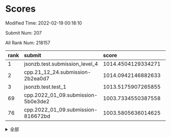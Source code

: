 # Scores

Modified Time: 2022-02-19 00:18:10

Submit Num: 207

All Rank Num: 218157

| rank |               submit               |       score        |       sigma        | pk_num |
| :--- | :--------------------------------- | :----------------- | :----------------- | :----- |
| 1    | jsonzb.test.submission_level_4     | 1014.4504129334271 | 0.8278365451725509 | 4215   |
| 2    | cpp.21_12_24.submission-2b2ea0d7   | 1014.0942146882633 | 0.85949837250654   | 4212   |
| 3    | jsonzb.test.test_1                 | 1013.5175907265855 | 0.8300330061768888 | 4212   |
| 69   | cpp.2022_01_09.submission-5b0e3de2 | 1003.7334550387558 | 0.7163563155535119 | 4216   |
| 76   | cpp.2022_01_09.submission-816672bd | 1003.5805636014625 | 0.7095660964726372 | 4212   |


<details>
<summary>全部</summary>

| rank |                 submit                 |       score        |       sigma        | pk_num |
| :--- | :------------------------------------- | :----------------- | :----------------- | :----- |
| 1    | jsonzb.test.submission_level_4         | 1014.4504129334271 | 0.8278365451725509 | 4215   |
| 2    | cpp.21_12_24.submission-2b2ea0d7       | 1014.0942146882633 | 0.85949837250654   | 4212   |
| 3    | jsonzb.test.test_1                     | 1013.5175907265855 | 0.8300330061768888 | 4212   |
| 4    | gobigger.level_3.submission_level_3_8  | 1012.4211572273418 | 0.8010569212925933 | 4223   |
| 5    | gobigger.level_3.submission_level_3_2  | 1011.7000941187152 | 0.7651253354497471 | 4215   |
| 6    | gobigger.level_3.submission_level_3_7  | 1011.5048090976819 | 0.7955831378348092 | 4217   |
| 7    | gobigger.level_3.submission_level_3_32 | 1011.3480017709293 | 0.7918454986606267 | 4216   |
| 8    | gobigger.level_3.submission_level_3_13 | 1011.0373662367784 | 0.7988259665085143 | 4216   |
| 9    | gobigger.level_3.submission_level_3_16 | 1010.9736165743901 | 0.7673937767255368 | 4215   |
| 10   | gobigger.level_3.submission_level_3_20 | 1010.9164190196376 | 0.7390947524079684 | 4214   |
| 11   | gobigger.level_3.submission_level_3_33 | 1010.9097579686156 | 0.7725457176335893 | 4215   |
| 12   | gobigger.level_3.submission_level_3_0  | 1010.905346127186  | 0.7647626688204515 | 4220   |
| 13   | gobigger.level_3.submission_level_3_25 | 1010.7658170111644 | 0.8096970849513491 | 4221   |
| 14   | gobigger.level_3.submission_level_3_19 | 1010.6614097843751 | 0.7536097286076173 | 4215   |
| 15   | gobigger.level_3.submission_level_3_15 | 1010.6333945617716 | 0.7942795878498677 | 4215   |
| 16   | gobigger.level_3.submission_level_3_6  | 1010.6197849254381 | 0.7771899847280411 | 4217   |
| 17   | gobigger.level_3.submission_level_3_1  | 1010.5890952073042 | 0.777496298203988  | 4213   |
| 18   | gobigger.level_3.submission_level_3_39 | 1010.4825879648679 | 0.7648429166537815 | 4213   |
| 19   | gobigger.level_3.submission_level_3_34 | 1010.4663213946727 | 0.7592156346416646 | 4212   |
| 20   | gobigger.level_3.submission_level_3_43 | 1010.3266159327258 | 0.7703863885724749 | 4216   |
| 21   | gobigger.level_3.submission_level_3_4  | 1010.2290606792861 | 0.7652553671352408 | 4216   |
| 22   | gobigger.level_3.submission_level_3_29 | 1010.2174465113293 | 0.7539957132082044 | 4218   |
| 23   | gobigger.level_3.submission_level_3_10 | 1010.2049418345554 | 0.766349020586248  | 4216   |
| 24   | gobigger.level_3.submission_level_3_36 | 1010.1933439265935 | 0.7505415646953748 | 4214   |
| 25   | gobigger.level_3.submission_level_3_24 | 1010.1862231774829 | 0.7512501109453975 | 4213   |
| 26   | gobigger.level_3.submission_level_3_11 | 1010.1853361194729 | 0.7543970626285653 | 4215   |
| 27   | gobigger.level_3.submission_level_3_38 | 1010.1730603815452 | 0.7762310289415684 | 4213   |
| 28   | gobigger.level_3.submission_level_3_26 | 1010.1367190520376 | 0.7683277278849432 | 4216   |
| 29   | gobigger.level_3.submission_level_3_46 | 1010.1057673679348 | 0.7625333446684931 | 4218   |
| 30   | gobigger.level_3.submission_level_3_40 | 1010.0739450204624 | 0.7953990656917825 | 4218   |
| 31   | gobigger.level_3.submission_level_3_49 | 1010.0625269091624 | 0.7674889552232466 | 4213   |
| 32   | gobigger.level_3.submission_level_3_30 | 1010.022608479817  | 0.7842112630188584 | 4215   |
| 33   | gobigger.level_3.submission_level_3_27 | 1010.0053822330963 | 0.7669432145001023 | 4210   |
| 34   | gobigger.level_3.submission_level_3_47 | 1010.0031109207249 | 0.779796239069528  | 4213   |
| 35   | gobigger.level_3.submission_level_3_18 | 1009.9525871408451 | 0.7463664946526418 | 4213   |
| 36   | gobigger.level_3.submission_level_3_12 | 1009.9342115171387 | 0.764182727094955  | 4213   |
| 37   | gobigger.level_3.submission_level_3_37 | 1009.9211805460372 | 0.7474451048445675 | 4215   |
| 38   | gobigger.level_3.submission_level_3_21 | 1009.880437464421  | 0.7557072113341403 | 4216   |
| 39   | gobigger.level_3.submission_level_3_31 | 1009.8487079558591 | 0.7689369544996741 | 4212   |
| 40   | gobigger.level_3.submission_level_3_14 | 1009.8326299454088 | 0.7521273408692621 | 4213   |
| 41   | gobigger.level_3.submission_level_3_23 | 1009.8173463447462 | 0.7349777758520525 | 4212   |
| 42   | gobigger.level_3.submission_level_3_22 | 1009.7556402686637 | 0.7658421780134728 | 4213   |
| 43   | gobigger.level_3.submission_level_3_5  | 1009.7409338190733 | 0.7617915460275149 | 4218   |
| 44   | gobigger.level_3.submission_level_3_42 | 1009.6705352847999 | 0.751391637092279  | 4220   |
| 45   | gobigger.level_3.submission_level_3_48 | 1009.5453527645311 | 0.7530616465325601 | 4212   |
| 46   | gobigger.level_3.submission_level_3_17 | 1009.4462421461118 | 0.7516658906874798 | 4215   |
| 47   | gobigger.level_3.submission_level_3_3  | 1009.309574279662  | 0.7361661987595829 | 4217   |
| 48   | gobigger.level_3.submission_level_3_9  | 1009.2373161368128 | 0.762244716850192  | 4220   |
| 49   | gobigger.level_3.submission_level_3_45 | 1009.1943267676262 | 0.7411950556160222 | 4215   |
| 50   | gobigger.level_3.submission_level_3_28 | 1009.1713949710709 | 0.7633326549547457 | 4217   |
| 51   | gobigger.level_3.submission_level_3_41 | 1008.9739294794771 | 0.7581916983295843 | 4215   |
| 52   | gobigger.level_3.submission_level_3_35 | 1008.8935462470187 | 0.7529700403149417 | 4215   |
| 53   | gobigger.level_3.submission_level_3_44 | 1008.507617185079  | 0.7604879296409002 | 4216   |
| 54   | gobigger.level_1.submission_level_1_18 | 1004.9250802856641 | 0.7114040261485651 | 4215   |
| 55   | gobigger.level_1.submission_level_1_38 | 1004.8327609960049 | 0.7207851594168271 | 4215   |
| 56   | gobigger.level_1.submission_level_1_12 | 1004.7245676715706 | 0.72397051909111   | 4215   |
| 57   | gobigger.level_1.submission_level_1_43 | 1004.5978109610668 | 0.7178238880115695 | 4212   |
| 58   | gobigger.level_1.submission_level_1_0  | 1004.3506313537508 | 0.7319410151280609 | 4219   |
| 59   | gobigger.level_1.submission_level_1_20 | 1004.3007636328363 | 0.7287601478897235 | 4212   |
| 60   | gobigger.level_1.submission_level_1_36 | 1004.2784158585513 | 0.7091825716484728 | 4214   |
| 61   | gobigger.level_1.submission_level_1_29 | 1004.2308553827495 | 0.717994426639717  | 4215   |
| 62   | gobigger.level_1.submission_level_1_34 | 1004.2121300136575 | 0.7142314981425729 | 4218   |
| 63   | gobigger.level_1.submission_level_1_11 | 1004.1781149193426 | 0.7229721751347027 | 4223   |
| 64   | gobigger.level_1.submission_level_1_8  | 1004.0985232220299 | 0.7193445405426291 | 4210   |
| 65   | gobigger.level_1.submission_level_1_6  | 1004.0114153552435 | 0.7257470152691435 | 4214   |
| 66   | gobigger.level_1.submission_level_1_14 | 1003.8592370026292 | 0.7311224293134876 | 4213   |
| 67   | gobigger.level_1.submission_level_1_31 | 1003.826699248579  | 0.7131988197109059 | 4218   |
| 68   | gobigger.level_1.submission_level_1_3  | 1003.8017286359493 | 0.6996756600223926 | 4211   |
| 69   | cpp.2022_01_09.submission-5b0e3de2     | 1003.7334550387558 | 0.7163563155535119 | 4216   |
| 70   | gobigger.level_1.submission_level_1_22 | 1003.7238973071863 | 0.7205137525695405 | 4216   |
| 71   | gobigger.level_1.submission_level_1_1  | 1003.7189112349869 | 0.7137434603192359 | 4211   |
| 72   | gobigger.level_1.submission_level_1_32 | 1003.7177643029145 | 0.7240959917301653 | 4210   |
| 73   | gobigger.level_1.submission_level_1_17 | 1003.6552686758297 | 0.7283198991540394 | 4214   |
| 74   | gobigger.level_1.submission_level_1_7  | 1003.6465191353947 | 0.7051559903282494 | 4219   |
| 75   | gobigger.level_1.submission_level_1_46 | 1003.5984356338938 | 0.724069302877222  | 4219   |
| 76   | cpp.2022_01_09.submission-816672bd     | 1003.5805636014625 | 0.7095660964726372 | 4212   |
| 77   | gobigger.level_1.submission_level_1_5  | 1003.5781906206774 | 0.7255191397561214 | 4216   |
| 78   | gobigger.level_1.submission_level_1_10 | 1003.5338580096909 | 0.7138100684302002 | 4217   |
| 79   | gobigger.level_1.submission_level_1_27 | 1003.50794111334   | 0.7184120554696816 | 4217   |
| 80   | gobigger.level_1.submission_level_1_13 | 1003.333472892008  | 0.7181320451882315 | 4214   |
| 81   | gobigger.level_1.submission_level_1_28 | 1003.295551695635  | 0.7097764761931964 | 4222   |
| 82   | gobigger.level_1.submission_level_1_21 | 1003.2457334342066 | 0.7176097088720854 | 4206   |
| 83   | gobigger.level_1.submission_level_1_42 | 1003.2357301506058 | 0.7201156530748375 | 4214   |
| 84   | gobigger.level_1.submission_level_1_39 | 1003.2281827915382 | 0.739064594843784  | 4212   |
| 85   | gobigger.level_1.submission_level_1_35 | 1003.2140318204041 | 0.7119182792839914 | 4218   |
| 86   | gobigger.level_1.submission_level_1_45 | 1003.1904938345762 | 0.7171383632510897 | 4217   |
| 87   | gobigger.level_1.submission_level_1_44 | 1003.1408368199812 | 0.7157058652850078 | 4213   |
| 88   | gobigger.level_1.submission_level_1_40 | 1003.096437658983  | 0.7053647717044834 | 4215   |
| 89   | gobigger.level_1.submission_level_1_33 | 1003.0849393762638 | 0.7199626010336152 | 4215   |
| 90   | gobigger.level_1.submission_level_1_15 | 1003.0800193045915 | 0.7186445870458491 | 4215   |
| 91   | gobigger.level_1.submission_level_1_23 | 1003.0530852192273 | 0.7169430597750494 | 4220   |
| 92   | gobigger.level_1.submission_level_1_2  | 1003.0448384506362 | 0.7100056753673104 | 4215   |
| 93   | gobigger.level_1.submission_level_1_30 | 1002.7679031773393 | 0.7041669063618252 | 4216   |
| 94   | gobigger.level_1.submission_level_1_25 | 1002.703934613445  | 0.7035912492263634 | 4222   |
| 95   | gobigger.level_1.submission_level_1_16 | 1002.702634552752  | 0.7142627573240518 | 4218   |
| 96   | gobigger.level_1.submission_level_1_9  | 1002.6581117975593 | 0.7139618824366132 | 4217   |
| 97   | gobigger.level_1.submission_level_1_47 | 1002.5416077085367 | 0.725832008885282  | 4214   |
| 98   | gobigger.level_1.submission_level_1_4  | 1002.540528009347  | 0.7249431458273438 | 4214   |
| 99   | gobigger.level_1.submission_level_1_26 | 1002.5230538635725 | 0.7062468935689235 | 4210   |
| 100  | gobigger.level_1.submission_level_1_37 | 1002.5006218728116 | 0.732898930004181  | 4215   |
| 101  | gobigger.level_1.submission_level_1_49 | 1002.4975923624114 | 0.7261777895896763 | 4218   |
| 102  | gobigger.level_1.submission_level_1_24 | 1002.4792497088162 | 0.7035640479547219 | 4216   |
| 103  | gobigger.level_1.submission_level_1_48 | 1002.1932203492987 | 0.7188877478711198 | 4214   |
| 104  | gobigger.level_1.submission_level_1_19 | 1001.6801255994945 | 0.7100776002809455 | 4211   |
| 105  | gobigger.level_1.submission_level_1_41 | 1001.5016053114141 | 0.7131007370951652 | 4211   |
| 106  | gobigger.random.submission_random_30   | 996.8210905448772  | 0.7174458271381466 | 4217   |
| 107  | gobigger.random.submission_random_16   | 996.8005887989634  | 0.7057694543360351 | 4221   |
| 108  | gobigger.random.submission_random_5    | 996.7712652813807  | 0.7129275160636939 | 4214   |
| 109  | gobigger.random.submission_random_20   | 996.6139574158738  | 0.7166601542267117 | 4214   |
| 110  | gobigger.random.submission_random_47   | 996.548167668997   | 0.7107790790872152 | 4212   |
| 111  | gobigger.random.submission_random_48   | 996.5010561381212  | 0.7061003131346257 | 4218   |
| 112  | gobigger.random.submission_random_9    | 996.4830433385114  | 0.718846328189624  | 4219   |
| 113  | gobigger.random.submission_random_8    | 996.468598490064   | 0.7051321637431663 | 4218   |
| 114  | gobigger.random.submission_random_29   | 996.4382204707549  | 0.7124631680169056 | 4218   |
| 115  | gobigger.random.submission_random_37   | 996.3686465698094  | 0.707121815759908  | 4216   |
| 116  | gobigger.random.submission_random_24   | 996.3456508870679  | 0.708380053002299  | 4215   |
| 117  | gobigger.random.submission_random_18   | 996.3293272896375  | 0.717963997763572  | 4213   |
| 118  | gobigger.random.submission_random_14   | 996.3146047137714  | 0.7010328266975949 | 4217   |
| 119  | gobigger.random.submission_random_10   | 996.3019672700503  | 0.7328111213472228 | 4216   |
| 120  | gobigger.random.submission_random_1    | 996.2623863273767  | 0.7137631352505749 | 4214   |
| 121  | gobigger.random.submission_random_23   | 996.2518266166585  | 0.7136153811572387 | 4218   |
| 122  | gobigger.random.submission_random_41   | 996.2273343029037  | 0.7120092429649604 | 4220   |
| 123  | gobigger.random.submission_random_35   | 996.2212961098833  | 0.6972870831882357 | 4221   |
| 124  | gobigger.random.submission_random_12   | 996.1818629170174  | 0.7061520788659404 | 4214   |
| 125  | gobigger.random.submission_random_32   | 996.1576862962482  | 0.6987164453674122 | 4219   |
| 126  | gobigger.random.submission_random_38   | 996.1042854486839  | 0.7194804917894352 | 4214   |
| 127  | gobigger.random.submission_random_25   | 996.0780276262791  | 0.709329146916464  | 4217   |
| 128  | gobigger.random.submission_random_7    | 996.0169737631452  | 0.7132165942614942 | 4216   |
| 129  | gobigger.random.submission_random_4    | 996.0140549058382  | 0.708450683455749  | 4210   |
| 130  | gobigger.random.submission_random_45   | 995.8990488473097  | 0.7053887513388261 | 4219   |
| 131  | gobigger.random.submission_random_21   | 995.8722051013369  | 0.722908819538065  | 4217   |
| 132  | gobigger.random.submission_random_6    | 995.8540028483378  | 0.7098759587046811 | 4215   |
| 133  | gobigger.random.submission_random_26   | 995.8500465136359  | 0.7134391397363312 | 4216   |
| 134  | gobigger.random.submission_random_22   | 995.7572800184222  | 0.7106373303913993 | 4212   |
| 135  | gobigger.random.submission_random_40   | 995.7113749349072  | 0.7091137471825413 | 4222   |
| 136  | gobigger.random.submission_random_42   | 995.6798573975988  | 0.7240968862418284 | 4214   |
| 137  | gobigger.random.submission_random_33   | 995.6068192186156  | 0.7418328364033496 | 4217   |
| 138  | gobigger.random.submission_random_46   | 995.5773914842457  | 0.7173317000942956 | 4216   |
| 139  | gobigger.random.submission_random_2    | 995.5610670610878  | 0.7070501525234021 | 4213   |
| 140  | gobigger.random.submission_random_39   | 995.5277905702843  | 0.7245446397512526 | 4218   |
| 141  | gobigger.random.submission_random_36   | 995.5192968206755  | 0.7004018877364983 | 4217   |
| 142  | gobigger.random.submission_random_11   | 995.4844106629035  | 0.7125264278663027 | 4208   |
| 143  | gobigger.random.submission_random_43   | 995.4529537719861  | 0.7167167750191943 | 4215   |
| 144  | gobigger.random.submission_random_44   | 995.4300129921775  | 0.7076412078143177 | 4213   |
| 145  | gobigger.random.submission_random_49   | 995.3897274661632  | 0.6951741610291646 | 4221   |
| 146  | gobigger.random.submission_random_0    | 995.3329935670131  | 0.7087250254154032 | 4223   |
| 147  | gobigger.random.submission_random_27   | 995.2623917231173  | 0.7194919583472712 | 4222   |
| 148  | gobigger.random.submission_random_15   | 995.14452083483    | 0.7077904000116848 | 4215   |
| 149  | gobigger.random.submission_random_17   | 995.1262381726219  | 0.7117018218832142 | 4214   |
| 150  | gobigger.random.submission_random_13   | 995.0932439155333  | 0.7183868231648451 | 4213   |
| 151  | gobigger.random.submission_random_19   | 995.0233175017507  | 0.7180495140068354 | 4222   |
| 152  | gobigger.random.submission_random_28   | 994.9303841436774  | 0.700684803542876  | 4215   |
| 153  | gobigger.random.submission_random_31   | 994.914923604434   | 0.7228497866341809 | 4219   |
| 154  | gobigger.random.submission_random_34   | 994.662328686699   | 0.7053923682085469 | 4215   |
| 155  | gobigger.random.submission_random_3    | 994.4992288916947  | 0.7281238821408543 | 4218   |
| 156  | gobigger.level_2.submission_level_2_21 | 993.7622325809102  | 0.7207762461761565 | 4213   |
| 157  | gobigger.level_2.submission_level_2_13 | 993.4776466886018  | 0.7271317426249257 | 4212   |
| 158  | gobigger.level_2.submission_level_2_19 | 993.1522403559094  | 0.7552116125769868 | 4215   |
| 159  | gobigger.level_2.submission_level_2_23 | 992.9583738958564  | 0.7286217114300825 | 4222   |
| 160  | gobigger.level_2.submission_level_2_12 | 992.8509692757372  | 0.7313231764451873 | 4214   |
| 161  | gobigger.level_2.submission_level_2_32 | 992.8488374355213  | 0.7350590274094619 | 4213   |
| 162  | gobigger.level_2.submission_level_2_10 | 992.6439998564889  | 0.7473915628142797 | 4217   |
| 163  | gobigger.level_2.submission_level_2_2  | 992.5634688308669  | 0.7293120432943291 | 4216   |
| 164  | gobigger.level_2.submission_level_2_25 | 992.5320974646496  | 0.728475951591935  | 4217   |
| 165  | gobigger.level_2.submission_level_2_15 | 992.5170526070954  | 0.7467563492039443 | 4215   |
| 166  | gobigger.level_2.submission_level_2_42 | 992.4941201297731  | 0.7411071675411057 | 4217   |
| 167  | gobigger.level_2.submission_level_2_11 | 992.4424531433342  | 0.7512310825306201 | 4218   |
| 168  | gobigger.level_2.submission_level_2_18 | 992.4173528323353  | 0.7394105317468559 | 4215   |
| 169  | gobigger.level_2.submission_level_2_41 | 992.3843140240259  | 0.763539957416894  | 4210   |
| 170  | gobigger.level_2.submission_level_2_3  | 992.3657759098066  | 0.7290891824167789 | 4214   |
| 171  | gobigger.level_2.submission_level_2_48 | 992.3447963340094  | 0.7468936579653185 | 4214   |
| 172  | gobigger.level_2.submission_level_2_49 | 992.1653800937011  | 0.7524786922717008 | 4217   |
| 173  | gobigger.level_2.submission_level_2_6  | 992.137759353956   | 0.7448684754884842 | 4217   |
| 174  | gobigger.level_2.submission_level_2_40 | 992.1044811060087  | 0.747877074215583  | 4219   |
| 175  | gobigger.level_2.submission_level_2_22 | 992.0962720839076  | 0.7653866355343623 | 4219   |
| 176  | gobigger.level_2.submission_level_2_33 | 992.0023317697452  | 0.7414871477446943 | 4215   |
| 177  | gobigger.level_2.submission_level_2_43 | 991.9719737823174  | 0.7397046656881598 | 4211   |
| 178  | gobigger.level_2.submission_level_2_17 | 991.9428340319917  | 0.7338225437371038 | 4220   |
| 179  | gobigger.level_2.submission_level_2_38 | 991.9174571789749  | 0.7394018330905504 | 4209   |
| 180  | gobigger.level_2.submission_level_2_47 | 991.9036046789219  | 0.7458634012484896 | 4216   |
| 181  | gobigger.level_2.submission_level_2_27 | 991.9030692239172  | 0.7498405978977556 | 4219   |
| 182  | gobigger.level_2.submission_level_2_39 | 991.8911624284124  | 0.7506947870602899 | 4217   |
| 183  | gobigger.level_2.submission_level_2_14 | 991.8402624851348  | 0.7507704552702696 | 4212   |
| 184  | gobigger.level_2.submission_level_2_29 | 991.8354312600469  | 0.7575014401798739 | 4218   |
| 185  | gobigger.level_2.submission_level_2_30 | 991.7686367088927  | 0.7379111973878589 | 4220   |
| 186  | gobigger.level_2.submission_level_2_44 | 991.716564757992   | 0.7474068382858975 | 4214   |
| 187  | gobigger.level_2.submission_level_2_8  | 991.6373193627319  | 0.7479258695371535 | 4216   |
| 188  | gobigger.level_2.submission_level_2_9  | 991.6033142962833  | 0.75024835510072   | 4215   |
| 189  | gobigger.level_2.submission_level_2_1  | 991.5117394143443  | 0.7370652651364724 | 4218   |
| 190  | gobigger.level_2.submission_level_2_24 | 991.5049680676367  | 0.7440738065782466 | 4217   |
| 191  | gobigger.level_2.submission_level_2_31 | 991.5008433738077  | 0.7615061017404947 | 4215   |
| 192  | gobigger.level_2.submission_level_2_28 | 991.4584276279603  | 0.7524176744886845 | 4215   |
| 193  | gobigger.level_2.submission_level_2_0  | 991.401595308459   | 0.7506891820201345 | 4214   |
| 194  | gobigger.level_2.submission_level_2_37 | 991.240463823459   | 0.7683601129382449 | 4215   |
| 195  | gobigger.level_2.submission_level_2_35 | 991.2286890109109  | 0.760413487050365  | 4217   |
| 196  | gobigger.level_2.submission_level_2_45 | 991.1976000360809  | 0.7402567661618987 | 4219   |
| 197  | gobigger.level_2.submission_level_2_7  | 991.1655685316246  | 0.7559568863891535 | 4215   |
| 198  | gobigger.level_2.submission_level_2_34 | 991.0461051248506  | 0.7683622455260034 | 4217   |
| 199  | gobigger.level_2.submission_level_2_26 | 990.9354223028535  | 0.7416351365088247 | 4216   |
| 200  | gobigger.level_2.submission_level_2_4  | 990.8822134507199  | 0.7532216280519389 | 4220   |
| 201  | gobigger.level_2.submission_level_2_46 | 990.8685118064411  | 0.7589402079845632 | 4217   |
| 202  | gobigger.level_2.submission_level_2_16 | 990.4491660865128  | 0.7479959524669657 | 4215   |
| 203  | gobigger.level_2.submission_level_2_36 | 989.9071425665066  | 0.7729919084640631 | 4216   |
| 204  | gobigger.level_2.submission_level_2_20 | 989.6643764408902  | 0.7745319340063008 | 4212   |
| 205  | gobigger.level_2.submission_level_2_5  | 989.5194656013339  | 0.74605421516728   | 4218   |
| 206  | gobigger.none.submission_none_1        | 977.3295628334373  | 1.2761283382993436 | 4215   |
| 207  | gobigger.none.submission_none_0        | 976.9797745181642  | 1.4029439547279696 | 4214   |

</details>